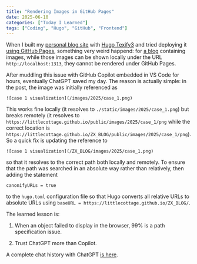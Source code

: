 ```yaml
---
title: "Rendering Images in GitHub Pages"
date: 2025-06-10
categories: ["Today I Learned"]
tags: ["Coding", "Hugo", "GitHub", "Frontend"]
---
```


When I built my [personal blog site](https://littlecottage.github.io/ZX_BLOG/) with [Hugo Texify3](https://themes.gohugo.io/themes/hugo-texify3/) and tried deploying it [using GitHub Pages](https://gohugo.io/host-and-deploy/host-on-github-pages/), something very weird happend: for [a blog](https://littlecottage.github.io/ZX_BLOG/posts/2025-01-26-ce-evaluation/) containing images, while those images can be shown locally under the URL `http://localhost:1313`, they cannot be rendered under GitHub Pages. 

After muddling this issue with GitHub Copilot embedded in VS Code for hours, eventually ChatGPT saved my day. The reason is actually simple: in the post, the image was initially referenced as 

```
![case 1 visualization](/images/2025/case_1.png)
```

This works fine locally (it resolves to `./static/images/2025/case_1.png`) but breaks remotely (it resolves to `https://littlecottage.github.io/public/images/2025/case_1/png` while the correct location is `https://littlecottage.github.io/ZX_BLOG/public/images/2025/case_1/png`).  So a quick fix is updating the reference to 

```
![case 1 visualization](/ZX_BLOG/images/2025/case_1.png)
```

so that it resolves to the correct path both locally and remotely. To ensure that the path was searched in an absolute way rather than relatively, then adding the statement

```
canonifyURLs = true
```

to the `hugo.toml` configuration file so that Hugo converts all relative URLs to absolute URLs using `baseURL = https://littlecottage.github.io/ZX_BLOG/`. 

The learned lesson is:

1. When an object failed to display in the browser, 99% is a path specification issue.

2. Trust ChatGPT more than Copilot. 

A complete chat history with ChatGPT [is here](https://chatgpt.com/share/68488b35-6a9c-8012-8bf3-0013a4bc95f2). 